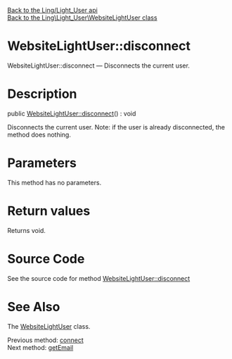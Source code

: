 [Back to the Ling/Light_User api](https://github.com/lingtalfi/Light_User/blob/master/doc/api/Ling/Light_User.md)<br>
[Back to the Ling\Light_User\WebsiteLightUser class](https://github.com/lingtalfi/Light_User/blob/master/doc/api/Ling/Light_User/WebsiteLightUser.md)


WebsiteLightUser::disconnect
================



WebsiteLightUser::disconnect — Disconnects the current user.




Description
================


public [WebsiteLightUser::disconnect](https://github.com/lingtalfi/Light_User/blob/master/doc/api/Ling/Light_User/WebsiteLightUser/disconnect.md)() : void




Disconnects the current user.
Note: if the user is already disconnected, the method does nothing.




Parameters
================

This method has no parameters.


Return values
================

Returns void.








Source Code
===========
See the source code for method [WebsiteLightUser::disconnect](https://github.com/lingtalfi/Light_User/blob/master/WebsiteLightUser.php#L188-L192)


See Also
================

The [WebsiteLightUser](https://github.com/lingtalfi/Light_User/blob/master/doc/api/Ling/Light_User/WebsiteLightUser.md) class.

Previous method: [connect](https://github.com/lingtalfi/Light_User/blob/master/doc/api/Ling/Light_User/WebsiteLightUser/connect.md)<br>Next method: [getEmail](https://github.com/lingtalfi/Light_User/blob/master/doc/api/Ling/Light_User/WebsiteLightUser/getEmail.md)<br>


